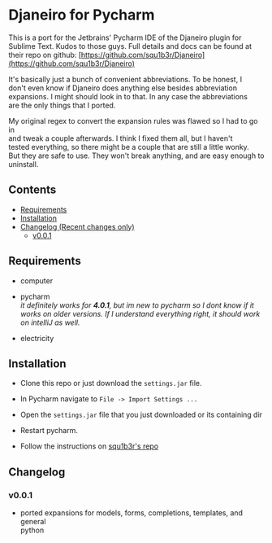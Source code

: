 # **Djaneiro for Pycharm** #

This is a port for the Jetbrains' Pycharm IDE of the Djaneiro plugin for  
Sublime Text.  Kudos to those guys.  Full details and docs can be found at  
their repo on github: [https://github.com/squ1b3r/Djaneiro](https://github.com/squ1b3r/Djaneiro)

It's basically just a bunch of convenient abbreviations.  To be honest, I  
don't even know if Djaneiro does anything else besides abbreviation  
expansions.  I might should look in to that. In any case the abbreviations  
are the only things that I ported.

My original regex to convert the expansion rules was flawed so I had to go in  
and tweak a couple afterwards.  I think I fixed them all, but I haven't  
tested everything, so there might be a couple that are still a little wonky.  
But they are safe to use.  They won't break anything, and are easy enough to  
uninstall.

## Contents

* [Requirements](#requirements)
* [Installation](#installation)
* [Changelog (Recent changes only)](#changelog)
  * [v0.0.1](#v001)

## Requirements ##

* computer

* pycharm  
  *it definitely works for **4.0.1**, but im new to pycharm so I dont know if it  
  works on older versions.  If I understand everything right, it should work  
  on intelliJ as well.*

* electricity

## Installation ##

* Clone this repo or just download the `settings.jar` file.

* In Pycharm navigate to `File -> Import Settings ...`

* Open the `settings.jar` file that you just downloaded or its containing dir 

* Restart pycharm.

* Follow the instructions on [squ1b3r's repo](https://github.com/squ1b3r/Djaneiro)

## Changelog

### v0.0.1

* ported expansions for models, forms, completions, templates, and general  
python

